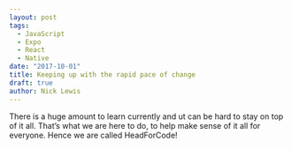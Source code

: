 ```yaml
---
layout: post
tags: 
  - JavaScript
  - Expo
  - React
  - Native
date: "2017-10-01"
title: Keeping up with the rapid pace of change
draft: true
author: Nick Lewis
---
```

There is a huge amount to learn currently and ut can be hard to stay on top of it all. That’s what we are here to do, to help make sense of it all for everyone. Hence we are called HeadForCode!

